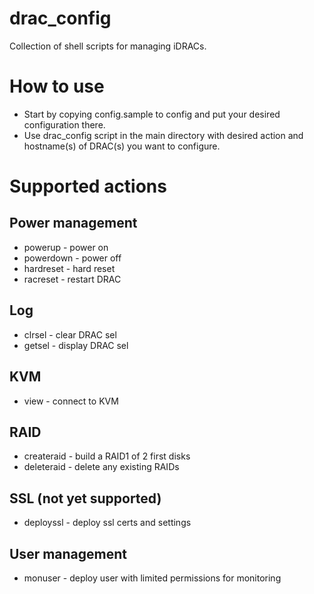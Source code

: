 # drac_config
Collection of shell scripts for managing iDRACs.

# How to use
* Start by copying config.sample to config and put your desired configuration there.
* Use drac_config script in the main directory with desired action and hostname(s) of DRAC(s) you want to configure.

# Supported actions
## Power management
* powerup - power on
* powerdown - power off
* hardreset - hard reset
* racreset - restart DRAC

## Log
* clrsel - clear DRAC sel
* getsel - display DRAC sel

## KVM
* view - connect to KVM

## RAID
* createraid - build a RAID1 of 2 first disks
* deleteraid - delete any existing RAIDs

## SSL (not yet supported)
* deployssl - deploy ssl certs and settings

## User management
* monuser - deploy user with limited permissions for monitoring

